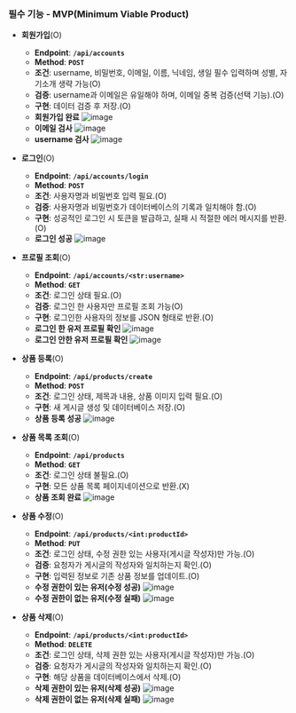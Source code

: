 ### **필수 기능 - MVP(Minimum Viable Product)**

- **회원가입**(O)
    - **Endpoint**: **`/api/accounts`**
    - **Method**: **`POST`**
    - **조건**: username, 비밀번호, 이메일, 이름, 닉네임, 생일 필수 입력하며 성별, 자기소개 생략 가능(O)
    - **검증**: username과 이메일은 유일해야 하며, 이메일 중복 검증(선택 기능).(O)
    - **구현**: 데이터 검증 후 저장.(O)
    - **회원가입 완료**
    ![image](https://github.com/MINKYU-JANG/spartamarket_DRF/assets/159976157/feedefcc-ab6b-42a6-9d03-464cf35e9297)
    - **이메일 검사**
    ![image](https://github.com/MINKYU-JANG/spartamarket_DRF/assets/159976157/c76f3a3c-208c-4f0f-871d-86ca992a035e)
    - **username 검사**
    ![image](https://github.com/MINKYU-JANG/spartamarket_DRF/assets/159976157/2e3b19cf-a7d6-4669-bad5-662d1331cb70)

- **로그인**(O)
    - **Endpoint**: **`/api/accounts/login`**
    - **Method**: **`POST`**
    - **조건**: 사용자명과 비밀번호 입력 필요.(O)
    - **검증**: 사용자명과 비밀번호가 데이터베이스의 기록과 일치해야 함.(O)
    - **구현**: 성공적인 로그인 시 토큰을 발급하고, 실패 시 적절한 에러 메시지를 반환.(O)
    - **로그인 성공**
    ![image](https://github.com/MINKYU-JANG/spartamarket_DRF/assets/159976157/dd22ac03-206d-42d1-a3ea-7e3c16dfd537)

- **프로필 조회**(O)
    - **Endpoint**: **`/api/accounts/<str:username>`**
    - **Method**: **`GET`**
    - **조건**: 로그인 상태 필요.(O)
    - **검증**: 로그인 한 사용자만 프로필 조회 가능(O)
    - **구현**: 로그인한 사용자의 정보를 JSON 형태로 반환.(O)
    - **로그인 한 유저 프로필 확인**
    ![image](https://github.com/MINKYU-JANG/spartamarket_DRF/assets/159976157/39e6c350-60f7-4179-ab8f-f8939153faea)
    - **로그인 안한 유저 프로필 확인**
    ![image](https://github.com/MINKYU-JANG/spartamarket_DRF/assets/159976157/c34d459a-8e59-4fc1-8cd4-856acb8667e7)

    
- **상품 등록**(O)
    - **Endpoint**: **`/api/products/create`**
    - **Method**: **`POST`**
    - **조건**: 로그인 상태, 제목과 내용, 상품 이미지 입력 필요.(O)
    - **구현**: 새 게시글 생성 및 데이터베이스 저장.(O)
    - **상품 등록 성공**
    ![image](https://github.com/MINKYU-JANG/spartamarket_DRF/assets/159976157/4b290c66-8a44-4eaf-9d1b-696a704b63cd)


- **상품 목록 조회**(O)
    - **Endpoint**: **`/api/products`**
    - **Method**: **`GET`**
    - **조건**: 로그인 상태 불필요.(O)
    - **구현**: 모든 상품 목록 페이지네이션으로 반환.(X)
    - **상품 조회 완료**
    ![image](https://github.com/MINKYU-JANG/spartamarket_DRF/assets/159976157/6c44b135-5947-4517-9d94-e477e645657c)


- **상품 수정**(O)
    - **Endpoint**: **`/api/products/<int:productId>`**
    - **Method**: **`PUT`**
    - **조건**: 로그인 상태, 수정 권한 있는 사용자(게시글 작성자)만 가능.(O)
    - **검증**: 요청자가 게시글의 작성자와 일치하는지 확인.(O)
    - **구현**: 입력된 정보로 기존 상품 정보를 업데이트.(O)
    - **수정 권한이 있는 유저(수정 성공)**
    ![image](https://github.com/MINKYU-JANG/spartamarket_DRF/assets/159976157/86059dee-4f5f-4910-8e56-4c7ab2655717)
    - **수정 권한이 없는 유저(수정 실패)**
    ![image](https://github.com/MINKYU-JANG/spartamarket_DRF/assets/159976157/9381fe73-8939-4f50-9adc-3bb3ba2441fd)

- **상품 삭제**(O)
    - **Endpoint**: **`/api/products/<int:productId>`**
    - **Method**: **`DELETE`**
    - **조건**: 로그인 상태, 삭제 권한 있는 사용자(게시글 작성자)만 가능.(O)
    - **검증**: 요청자가 게시글의 작성자와 일치하는지 확인.(O)
    - **구현**: 해당 상품을 데이터베이스에서 삭제.(O)
    - **삭제 권한이 있는 유저(삭제 성공)**
    ![image](https://github.com/MINKYU-JANG/spartamarket_DRF/assets/159976157/db5cd494-1f03-41aa-91ad-0778da396f0a)
    - **삭제 권한이 없는 유저(삭제 실패)**
    ![image](https://github.com/MINKYU-JANG/spartamarket_DRF/assets/159976157/c5006aae-ac90-40a4-8dfb-65ee76d42006)


